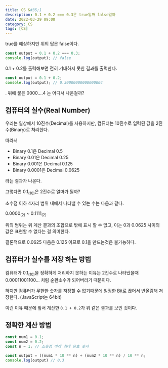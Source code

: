 ```yaml
---
title: CS &#35;1
description: 0.1 + 0.2 === 0.3은 true일까 false일까
date: 2022-03-29 09:00
category: CS
tags: [CS]
---
```


true를 예상하지만 위의 답은 false이다.

```js
const output = 0.1 + 0.2 === 0.3;
console.log(output); // false
```

0.1 + 0.2를 출력해보면 전혀 기대하지 못한 결과를 출력한다.

```js
const output = 0.1 + 0.2;
console.log(output); // 0.30000000000000004
```

. 뒤에 붙은 0000....4 는 어디서 나온걸까?

## 컴퓨터의 실수(Real Number)

우리는 일상에서 10진수(Decimal)를 사용하지만, 컴퓨터는 10진수로 입력된 값을 2진수(Binary)로 처리한다.

따라서

- Binary $0.1$은 Decimal $0.5$
- Binary $0.01$은 Decimal $0.25$
- Binary $0.001$은 Decimal $0.125$
- Binary $0.0001$은 Decimal $0.0625$

라는 결과가 나온다.

그렇다면 $0.1_{(10)}$은 2진수로 얼마가 될까?

소수점 이하 4자리 범위 내에서 나타낼 수 있는 수는 다음과 같다.

$0.0000_{(2)}$ ~ $0.1111_{(2)}$

위의 범위는 위 계산 결과의 조합으로 밖에 표시 할 수 없고, 이는 $0$과 $0.0625$ 사이의 값은 표현할 수 없다는 걸 의미한다.

결론적으로 $0.0625$ 다음은 $0.125$ 이므로 $0.1$을 만드는것은 불가능하다.

## 컴퓨터가 실수를 저장 하는 방법

컴퓨터가 $0.1_{(10)}$을 정확하게 처리하지 못하는 이유는 2진수로 나타냈을때 $0.00011001100 ...$ 처럼 순환소수가 되어버리기 때문이다.

하지만 컴퓨터가 무한한 숫자를 저장할 수 없기때문에 일정한 Bit로 끊어서 반올림해 저장한다. (JavaScript는 64bit)

이런 이유 때문에 앞서 계산한 `0.1 + 0.2`가 위 같은 결과를 보인 것이다.

## 정확한 계산 방법

```js
const num1 = 0.1;
const num2 = 0.2;
const n = 1; // 소숫점 아래 최대 유효 숫자

const output = ((num1 * 10 ** n) + (num2 * 10 ** n) / 10 ** n;
console.log(output) // 0.3
```

